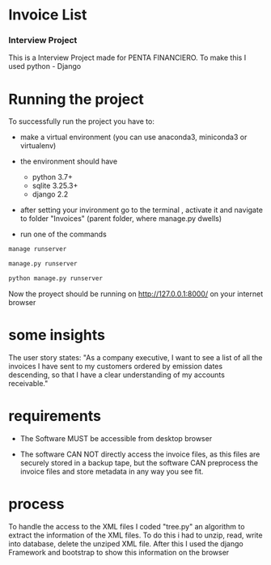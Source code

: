 # Invoice List
### Interview Project

This is a Interview Project made for PENTA FINANCIERO. To make this I used python - Django

# Running the project

To successfully run the project you have to:

- make a virtual environment (you can use anaconda3, miniconda3 or virtualenv)

- the environment should have 
  - python 3.7+ 
  - sqlite 3.25.3+ 
  - django 2.2

- after setting your invironment go to the terminal , activate it and navigate to folder "Invoices" (parent folder, where manage.py dwells)

- run one of the commands
```bash
manage runserver
```
```bash
manage.py runserver
```
```bash
python manage.py runserver
```



Now the proyect should be running on http://127.0.0.1:8000/ on your internet browser


# some insights

The user story states: "As a company executive, I want to see a list of all the invoices I have sent to my customers ordered by emission dates descending, so that I have a clear understanding of my accounts receivable."

# requirements

- The Software MUST be accessible from desktop browser

- The software CAN NOT directly access the invoice files, as this files are securely stored in a backup tape, but the software CAN preprocess the invoice files and store metadata in any way you see fit.

# process

To handle the access to the XML files I coded "tree.py" an algorithm to extract the information of the XML files. To do this i had to unzip, read, write into database, delete the unziped XML file. After this I used the django Framework and bootstrap to show this information on the browser
